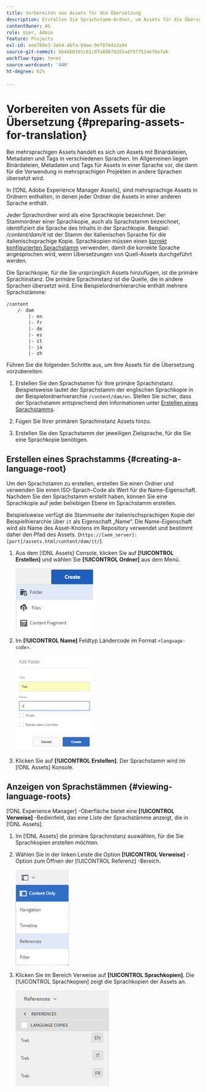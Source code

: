 ```yaml
---
title: Vorbereiten von Assets für die Übersetzung
description: Erstellen Sie Sprachstamm-Ordner, um Assets für die Übersetzung vorzubereiten und so mehrsprachige Assets zu unterstützen.
contentOwner: AG
role: User, Admin
feature: Projects
exl-id: eee768e3-3eb4-46fa-b9ae-9ef8764a3a94
source-git-commit: bb46b0301c61c07a8967d285ad7977514efbe7ab
workflow-type: tm+mt
source-wordcount: '440'
ht-degree: 62%

---
```


# Vorbereiten von Assets für die Übersetzung {#preparing-assets-for-translation}

Bei mehrsprachigen Assets handelt es sich um Assets mit Binärdateien, Metadaten und Tags in verschiedenen Sprachen. Im Allgemeinen liegen Binärdateien, Metadaten und Tags für Assets in einer Sprache vor, die dann für die Verwendung in mehrsprachigen Projekten in andere Sprachen übersetzt wird.

In [!DNL Adobe Experience Manager Assets], sind mehrsprachige Assets in Ordnern enthalten, in denen jeder Ordner die Assets in einer anderen Sprache enthält.

Jeder Sprachordner wird als eine Sprachkopie bezeichnet. Der Stammordner einer Sprachkopie, auch als Sprachstamm bezeichnet, identifiziert die Sprache des Inhalts in der Sprachkopie. Beispiel: */content/dam/it* ist der Stamm der italienischen Sprache für die italienischsprachige Kopie. Sprachkopien müssen einen [korrekt konfigurierten Sprachstamm](preparing-assets-for-translation.md#creating-a-language-root) verwenden, damit die korrekte Sprache angesprochen wird, wenn Übersetzungen von Quell-Assets durchgeführt werden.

Die Sprachkopie, für die Sie ursprünglich Assets hinzufügen, ist die primäre Sprachinstanz. Die primäre Sprachinstanz ist die Quelle, die in andere Sprachen übersetzt wird. Eine Beispielordnerhierarchie enthält mehrere Sprachstämme:

```shell
/content
    /- dam
        |- en
        |- fr
        |- de
        |- es
        |- it
        |- ja
        |- zh
```

Führen Sie die folgenden Schritte aus, um Ihre Assets für die Übersetzung vorzubereiten:

1. Erstellen Sie den Sprachstamm für Ihre primäre Sprachinstanz. Beispielsweise lautet der Sprachstamm der englischen Sprachkopie in der Beispielordnerhierarchie `/content/dam/en`. Stellen Sie sicher, dass der Sprachstamm entsprechend den Informationen unter [Erstellen eines Sprachstamms](preparing-assets-for-translation.md#creating-a-language-root).

1. Fügen Sie Ihrer primären Sprachinstanz Assets hinzu.
1. Erstellen Sie den Sprachstamm der jeweiligen Zielsprache, für die Sie eine Sprachkopie benötigen.

## Erstellen eines Sprachstamms {#creating-a-language-root}

Um den Sprachstamm zu erstellen, erstellen Sie einen Ordner und verwenden Sie einen ISO-Sprach-Code als Wert für die Name-Eigenschaft. Nachdem Sie den Sprachstamm erstellt haben, können Sie eine Sprachkopie auf jeder beliebigen Ebene im Sprachstamm erstellen.

Beispielsweise verfügt die Stammseite der italienischsprachigen Kopie der Beispielhierarchie über `it` als Eigenschaft „Name“. Die Name-Eigenschaft wird als Name des Asset-Knotens im Repository verwendet und bestimmt daher den Pfad des Assets. (`https://[aem_server]:[port]/assets.html/content/dam/it/`).

1. Aus dem [!DNL Assets] Console, klicken Sie auf **[!UICONTROL Erstellen]** und wählen Sie **[!UICONTROL Ordner]** aus dem Menü.

   ![Ordner erstellen](assets/Create-folder.png)

1. Im **[!UICONTROL Name]** Feldtyp Ländercode im Format `<language-code>`.

   ![Sprachcode in Ordner hinzufügen](assets/Add-language-code-in-folder.png)

1. Klicken Sie auf **[!UICONTROL Erstellen]**. Der Sprachstamm wird im [!DNL Assets] Konsole.

## Anzeigen von Sprachstämmen {#viewing-language-roots}

[!DNL Experience Manager] -Oberfläche bietet eine **[!UICONTROL Verweise]** -Bedienfeld, das eine Liste der Sprachstämme anzeigt, die in [!DNL Assets].

1. Im [!DNL Assets] die primäre Sprachinstanz auswählen, für die Sie Sprachkopien erstellen möchten.
1. Wählen Sie in der linken Leiste die Option **[!UICONTROL Verweise]** -Option zum Öffnen der [!UICONTROL Referenz] -Bereich.

   ![chlimage_1-122](assets/chlimage_1-122.png)

1. Klicken Sie im Bereich Verweise auf **[!UICONTROL Sprachkopien]**. Die [!UICONTROL Sprachkopien] zeigt die Sprachkopien der Assets an.

   ![Sprachkopien](assets/lang-copy2.png)
